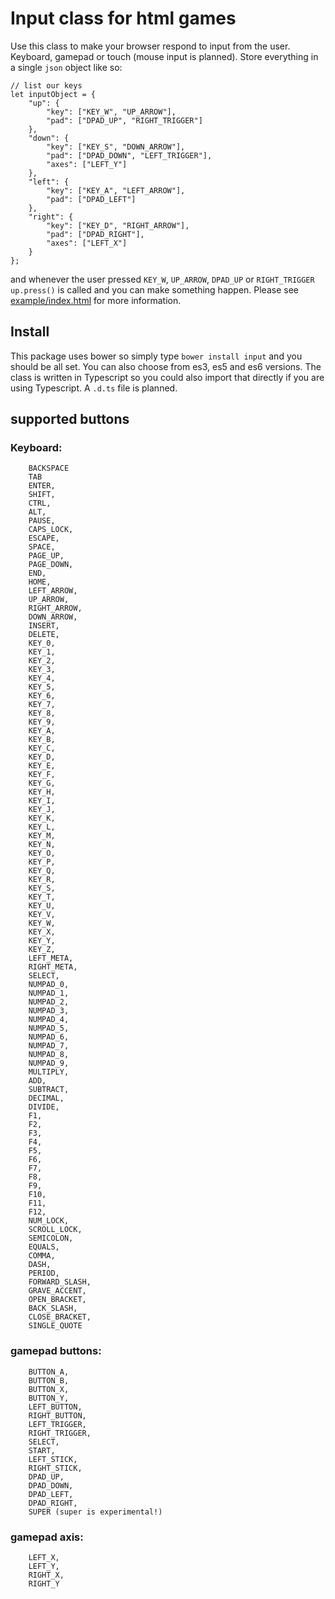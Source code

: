 # Input class for html games
Use this class to make your browser respond to input from the user. Keyboard, gamepad or touch (mouse input is planned). Store everything in a single `json` object like so:
```
// list our keys
let inputObject = {
    "up": {
        "key": ["KEY_W", "UP_ARROW"],
        "pad": ["DPAD_UP", "RIGHT_TRIGGER"]
    },
    "down": {
        "key": ["KEY_S", "DOWN_ARROW"],
        "pad": ["DPAD_DOWN", "LEFT_TRIGGER"],
        "axes": ["LEFT_Y"]
    },
    "left": {
        "key": ["KEY_A", "LEFT_ARROW"],
        "pad": ["DPAD_LEFT"]
    },
    "right": {
        "key": ["KEY_D", "RIGHT_ARROW"],
        "pad": ["DPAD_RIGHT"],
        "axes": ["LEFT_X"]
    }
};
```
and whenever the user pressed `KEY_W`, `UP_ARROW`, `DPAD_UP` or `RIGHT_TRIGGER` `up.press()` is called and you can make something happen. Please see [example/index.html](https://github.com/Noedel-Man/input/blob/master/example/index.html) for more information.

## Install

This package uses bower so simply type `bower install input` and you should be all set. You can also choose from es3, es5 and es6 versions. The class is written in Typescript so you could also import that directly if you are using Typescript. A `.d.ts` file is planned.

## supported buttons

### Keyboard:
```
    BACKSPACE
    TAB
    ENTER,
    SHIFT,
    CTRL,
    ALT,
    PAUSE,
    CAPS_LOCK,
    ESCAPE,
    SPACE,
    PAGE_UP,
    PAGE_DOWN,
    END,
    HOME,
    LEFT_ARROW,
    UP_ARROW,
    RIGHT_ARROW,
    DOWN_ARROW,
    INSERT,
    DELETE,
    KEY_0,
    KEY_1,
    KEY_2,
    KEY_3,
    KEY_4,
    KEY_5,
    KEY_6,
    KEY_7,
    KEY_8,
    KEY_9,
    KEY_A,
    KEY_B,
    KEY_C,
    KEY_D,
    KEY_E,
    KEY_F,
    KEY_G,
    KEY_H,
    KEY_I,
    KEY_J,
    KEY_K,
    KEY_L,
    KEY_M,
    KEY_N,
    KEY_O,
    KEY_P,
    KEY_Q,
    KEY_R,
    KEY_S,
    KEY_T,
    KEY_U,
    KEY_V,
    KEY_W,
    KEY_X,
    KEY_Y,
    KEY_Z,
    LEFT_META,
    RIGHT_META,
    SELECT,
    NUMPAD_0,
    NUMPAD_1,
    NUMPAD_2,
    NUMPAD_3,
    NUMPAD_4,
    NUMPAD_5,
    NUMPAD_6,
    NUMPAD_7,
    NUMPAD_8,
    NUMPAD_9,
    MULTIPLY,
    ADD,
    SUBTRACT,
    DECIMAL,
    DIVIDE,
    F1,
    F2,
    F3,
    F4,
    F5,
    F6,
    F7,
    F8,
    F9,
    F10,
    F11,
    F12,
    NUM_LOCK,
    SCROLL_LOCK,
    SEMICOLON,
    EQUALS,
    COMMA,
    DASH,
    PERIOD,
    FORWARD_SLASH,
    GRAVE_ACCENT,
    OPEN_BRACKET,
    BACK_SLASH,
    CLOSE_BRACKET,
    SINGLE_QUOTE
```

### gamepad buttons:
```
    BUTTON_A,
    BUTTON_B,
    BUTTON_X,
    BUTTON_Y,
    LEFT_BUTTON,
    RIGHT_BUTTON,
    LEFT_TRIGGER,
    RIGHT_TRIGGER,
    SELECT,
    START,
    LEFT_STICK,
    RIGHT_STICK,
    DPAD_UP,
    DPAD_DOWN,
    DPAD_LEFT,
    DPAD_RIGHT,
    SUPER (super is experimental!)
```

### gamepad axis:
```
    LEFT_X,
    LEFT_Y,
    RIGHT_X,
    RIGHT_Y
```
